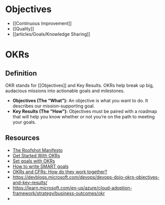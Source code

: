 # Objectives
- [[Continuous Improvement]]
- [[Quality]]
- [[articles/Goals/Knowledge Sharing]]
# OKRs
## Definition
OKR stands for [[Objectives]] and Key Results. OKRs help break up big, audacious missions into actionable goals and milestones.
* **Objectives (The “What”):** An objective is what you want to do. It describes our mission-supporting goal.
* **Key Results (The “How”):** Objectives must be paired with a roadmap that will help you know whether or not you’re on the path to meeting your goals.
## Resources
- [The Roofshot Manifesto](https://rework.withgoogle.com/blog/the-roofshot-manifesto)
- [Get Started With OKRs](https://www.whatmatters.com/get-started/)
- [Set goals with OKRs](https://rework.withgoogle.com/guides/set-goals-with-okrs/steps/introduction/)
- [How to write SMART goals](https://www.atlassian.com/blog/productivity/how-to-write-smart-goals)
- [OKRs and CFRs: How do they work together?](https://www.whatmatters.com/resources/difference-between-okr-cfr/)
- https://devblogs.microsoft.com/devops/devops-dojo-okrs-objectives-and-key-results/
- https://learn.microsoft.com/en-us/azure/cloud-adoption-framework/strategy/business-outcomes/okr
-